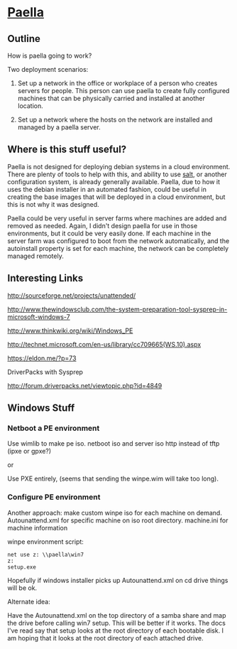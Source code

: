 # [Paella](#)

## Outline

How is paella going to work?

Two deployment scenarios:

1. Set up a network in the office or workplace of a person who creates servers 
   for people.  This person can use paella to create fully configured machines 
   that can be physically carried and installed at another location.

2. Set up a network where the hosts on the network are installed and managed 
   by a paella server.

## Where is this stuff useful?

Paella is not designed for deploying debian systems in a cloud environment.  
There are plenty of tools to help with this, and ability to use 
[salt](saltstack.org), or another configuration system, is already 
generally available.  Paella, due to how it uses the debian installer 
in an automated fashion, could be useful in creating the base images that 
will be deployed in a cloud environment, but this is not why it was 
designed.

Paella could be very useful in server farms where machines are added and 
removed as needed.  Again, I didn't design paella for use in those 
environments, but it could be very easily done.  If each machine in the 
server farm was configured to boot from the network automatically, and 
the autoinstall property is set for each machine, the network can be 
completely managed remotely.

## Interesting Links

http://sourceforge.net/projects/unattended/

http://www.thewindowsclub.com/the-system-preparation-tool-sysprep-in-microsoft-windows-7

http://www.thinkwiki.org/wiki/Windows_PE

http://technet.microsoft.com/en-us/library/cc709665(WS.10).aspx

https://eldon.me/?p=73


DriverPacks with Sysprep

http://forum.driverpacks.net/viewtopic.php?id=4849

## Windows Stuff

### Netboot a PE environment

Use wimlib to make pe iso.
netboot iso and server iso http instead of tftp (ipxe or gpxe?)

or

Use PXE entirely, (seems that sending the winpe.wim will 
take too long).

### Configure PE environment

Another approach:  make custom winpe iso for each machine on demand.
Autounattend.xml for specific machine on iso root directory.
machine.ini for machine information

winpe environment script:

```
net use z: \\paella\win7
z:
setup.exe
```

Hopefully if windows installer picks up Autounattend.xml on cd drive
things will be ok.

Alternate idea:

Have the Autounattend.xml on the top directory of a samba share 
and map the drive before calling win7 setup.  This will be better 
if it works.  The docs I've read say that setup looks at the root 
directory of each bootable disk.  I am hoping that it looks at the 
root directory of each attached drive.



